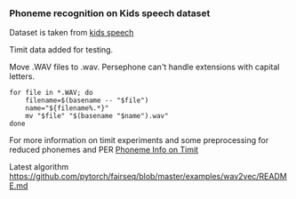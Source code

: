 ### Phoneme recognition on Kids speech dataset
Dataset is taken from
[kids speech](https://www.isip.piconepress.com/projects/speech/databases/kids_speech/)

Timit data added for testing.

Move .WAV files to .wav. Persephone can't handle extensions with capital letters.
```shell script
for file in *.WAV; do
    filename=$(basename -- "$file")
    name="${filename%.*}"
    mv "$file" "$(basename "$name").wav"
done
```

For more information on timit experiments and some preprocessing for reduced phonemes and PER
[Phoneme Info on Timit](https://www.intechopen.com/books/speech-technologies/phoneme-recognition-on-the-timit-database)

Latest algorithm
https://github.com/pytorch/fairseq/blob/master/examples/wav2vec/README.md